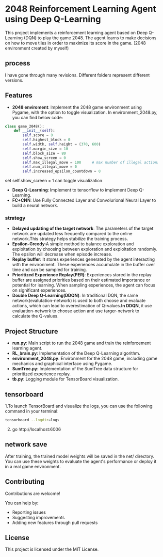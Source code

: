 # 2048 Reinforcement Learning Agent using Deep Q-Learning
This project implements a reinforcement learning agent based on Deep Q-Learning (DQN) to play the game 2048. The agent learns to make decisions on how to move tiles in order to maximize its score in the game.
(2048 environment created by myself)

## process
I have gone through many revisions. Different folders represent different versions.

## Features
- **2048 enviroment**: Implement the 2048 game environment using Pygame, with the option to toggle visualization.
  In environment_2048.py, you can find below code:
```python
class game_2048():
    def __init__(self):
        self.score = 0
        self.highest_block = 0
        self.width, self.height = (370, 600)
        self.margin_size = 10
        self.block_size = 80
        self.show_screen = 0
        self.max_illegal_move = 100     # max number of illegal actions
        self.num_illegal_move = 0
        self.increased_epsilon_countdown = 0
```
  set self.show_screen = 1 can toggle visualization

- **Deep Q-Learning**: Implement to tensorflow to implement Deep Q-Learning.
- **FC+CNN**: Use Fully Connected Layer and Convolurional Neural Layer to build a neural network.
### strategy
- **Delayed updating of the target network**: The parameters of the target network are updated less frequently compared to the online network.This strategy helps stabilize the training process.
- **Epsilon-Greedy**:A simple method to balance exploration and exploitation by choosing between exploration and exploitation randomly. The epsilon will decrease when episode increase.
- **Replay buffer**: It stores experiences generated by the agent interacting with the environment. These experiences accumulate in the buffer over time and can be sampled for training.
- **Prioritized Experience Replay(PER)**: Experiences stored in the replay buffer are assigned priorities based on their estimated importance or potential for learning. When sampling experiences, the agent can focus on significant experiences.
- **Double Deep Q-Learning(DDQN)**: In traditional DQN, the same network(evalutation-network) is used to both choose and evaluate actions, which can lead to overestimation of Q-values.**In DDQN**, it use evaluation-network to choose action and use targer-network to calculate the Q-values.

## Project Structure
- **run.py**: Main script to run the 2048 game and train the reinforcement learning agent.
- **RL_brain.py**: Implementation of the Deep Q-Learning algorithm.
- **environment_2048.py**: Environment for the 2048 game, including game mechanics and graphical interface using Pygame.
- **SumTree.py**: Implementation of the SumTree data structure for prioritized experience replay.
- **tb.py**: Logging module for TensorBoard visualization.

## tensorboard
1.To launch TensorBoard and visualize the logs, you can use the following command in your terminal:
```bash
tensorboard --logdir=logs
```
2. go http://localhost:6006
   
## network save
After training, the trained model weights will be saved in the net/ directory. You can use these weights to evaluate the agent's performance or deploy it in a real game environment.



## Contributing
Contributions are welcome!

You can help by:

- Reporting issues
- Suggesting improvements
- Adding new features through pull requests

## License
This project is licensed under the MIT License.


